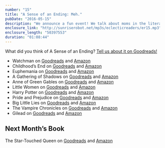 ```yaml
---
number: "15"
title: "A Sense of an Ending: Meh."
pubDate: "2016-05-15"
description: "We announce a fun event! We talk about moms in the literary world, awesome and crazy. Then we discuss the book where we sensed an ending but it still left us 'meh'."
enclosure_link: "http://sunriserobot.net/mp3s/eclecticreaders/er15.mp3"
enclosure_length: "50397553"
duration: "01:08:44"
---
```

What did you think of A Sense of an Ending? [Tell us about it on Goodreads!](https://www.goodreads.com/book/show/10746542-the-sense-of-an-ending?from_search=true&search_version=service)

- Watchman on [Goodreads](https://www.goodreads.com/book/show/472331.Watchmen) and [Amazon](https://amzn.com/B005CRQ2IU)
- Childhood’s End on [Goodreads](https://www.goodreads.com/book/show/414999.Childhood_s_End) and [Amazon](https://amzn.com/B00AHGSVKS)
- Euphemania on [Goodreads](https://www.goodreads.com/book/show/8527586-euphemania?ref=ru_lihp_up_rv_9_mclk-up3098861075) and [Amazon](https://amzn.com/B0047Y0F4Q)
- A Gathering of Shadows on [Goodreads](https://www.goodreads.com/book/show/20764879-a-gathering-of-shadows?ref=ru_lihp_up_rs_2_mclk-up3100517519) and [Amazon](https://amzn.com/B00WDVL07Q)
- Anne of Green Gables on [Goodreads](https://www.goodreads.com/book/show/8127.Anne_of_Green_Gables) and [Amazon](http://amzn.com/1853261394)
- Little Women on [Goodreads](https://www.goodreads.com/book/show/1934.Little_Women?from_search=true&search_version=service) and [Amazon](https://amzn.com/B0082Z1CVQ)
- Harry Potter on [Goodreads](https://www.goodreads.com/book/show/862041.Harry_Potter_Boxset?from_search=true&search_version=service) and [Amazon](http://www.amazon.com/Harry-Potter-8-Book-Series/dp/B01BSDR0YG?ie=UTF8&keywords=harry%20potter&qid=1462876301&ref_=sr_1_1_ha&s=digital-text&sr=1-1)
- Pride and Prejudice on [Goodreads](https://www.goodreads.com/book/show/1885.Pride_and_Prejudice?from_search=true&search_version=service) and [Amazon](https://amzn.com/B008476HBM)
- Big Little Lies on [Goodreads](https://www.goodreads.com/book/show/19486412-big-little-lies?from_search=true&search_version=service) and [Amazon](https://amzn.com/B00HDMMISA)
- The Vampire Chronicles on [Goodreads](https://www.goodreads.com/series/43564-the-vampire-chronicles) and [Amazon](https://amzn.com/B00BKK6DZU)
- Gilead on [Goodreads](https://www.goodreads.com/book/show/68210.Gilead?from_search=true&search_version=service) and [Amazon](https://amzn.com/B000O76NMS)

## Next Month’s Book

The Star-Touched Queen on [Goodreads](https://www.goodreads.com/book/show/25991136-the-star-touched-queen?ref=ru_lihp_up_rs_13_mclk-up3096177719) and [Amazon](https://amzn.com/B016ICX852)

